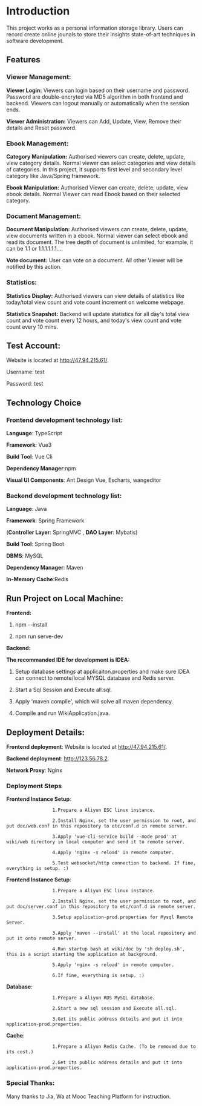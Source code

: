 # Introduction
This project works as a personal information storage library.
Users can record create online jounals to store their insights state-of-art techniques in software development.

## Features
### **Viewer Management:**
  **Viewer Login:** Viewers can login based on their username and password. Password are double-encryted via MD5 algorithm in both frontend and backend. Viewers can logout manually or automatically when the session ends.
  
  **Viewer Administration:** Viewers can Add, Update, View, Remove their details and Reset password.  


### **Ebook Management:**
  **Category Manipulation:** Authorised viewers can create, delete, update, view category details. Normal viewer can select categories and view details of categories. In this project, it supports first level and secondary level category like Java/Spring framework.
  
  **Ebook Manipulation:** Authorised Viewer can create, delete, update, view ebook details. Normal Viewer can read Ebook based on their selected category. 
                  
### **Document Management:**
  **Document Manipulation:** Authorised viewers can create, delete, update, view documents written in a ebook. Normal viewer can select ebook and read its document. The tree depth of document is unlimited, for example, it can be 1.1 or 1.1.1.1.1.1....
  
  **Vote document:** User can vote on a document. All other Viewer will be notified by this action.

### Statistics:
  **Statistics Display:** Authorised viewers can view details of statistics like today/total view count and vote count increment on welcome webpage.
  
  **Statistics Snapshot:** Backend will update statistics for all day's total view count and vote count every 12 hours, and today's view count and vote count every 10 mins.

## Test Account:

   Website is located at http://47.94.215.61/.
   
   Username: test
   
   Password: test

## Technology Choice
### Frontend development technology list: 

  **Language**: TypeScript
  
  **Framework**: Vue3

  **Build Tool**: Vue Cli 
  
  **Dependency Manager**:npm
  
  **Visual UI Components**: Ant Design Vue, Escharts, wangeditor




### Backend development technology list:

  **Language**: Java
  
  **Framework**: Spring Framework
  
  (**Controller Layer**: SpringMVC , **DAO Layer**: Mybatis)
  
  **Build Tool**: Spring Boot
  
  **DBMS**: MySQL
  
  **Dependency Manager**: Maven
  
  **In-Memory Cache**:Redis



## Run Project on Local Machine:
**Frontend:**

  1. npm --install
     
  2. npm run serve-dev
     
**Backend:**

**The recommanded IDE for development is IDEA:**

  1. Setup database settings at applicaiton.properties and make sure IDEA can connect to remote/local MYSQL database and Redis server.
     
  2. Start a Sql Session and Execute all.sql.
     
  3. Apply 'maven compile', which will solve all maven dependency.
     
  4. Compile and run WikiApplication.java.

## Deployment Details:
  **Frontend deployment**: Website is located at http://47.94.215.61/.
  
  **Backend deployment**: http://123.56.78.2.
  
  **Network Proxy**: Nginx
  
### Deployment Steps
  **Frontend Instance Setup**: 
  
                     1.Prepare a Aliyun ESC linux instance. 
                     
                     2.Install Nginx, set the user permission to root, and put doc/web.conf in this repository to etc/conf.d in remote server.
                     
                     3.Apply 'vue-cli-service build --mode prod' at wiki/web directory in local computer and send it to remote server.
                     
                     4.Apply 'nginx -s reload' in remote computer.
                     
                     5.Test websocket/http connection to backend. If fine, everything is setup. :)

   **Frontend Instance Setup**:
   
                     1.Prepare a Aliyun ESC linux instance. 
                     
                     2.Install Nginx, set the user permission to root, and put doc/server.conf in this repository to etc/conf.d in remote server.
                     
                     3.Setup application-prod.properties for Mysql Remote Server. 
                     
                     3.Apply 'maven --install' at the local repository and put it onto remote server.
                     
                     4.Run startup bash at wiki/doc by 'sh deploy.sh', this is a script starting the application at background.
                     
                     5.Apply 'nginx -s reload' in remote computer.
                     
                     6.If fine, everything is setup. :)
  **Database**: 
  
                     1.Prepare a Aliyun RDS MySQL database.
                     
                     2.Start a new sql session and Execute all.sql.
                     
                     3.Get its public address details and put it into application-prod.properties.
                     
  **Cache**: 
  
                     1.Prepare a Aliyun Redis Cache. (To be removed due to its cost.)
                     
                     2.Get its public address details and put it into application-prod.properties.

  

### Special Thanks:

Many thanks to Jia, Wa at Mooc Teaching Platform for instruction.

